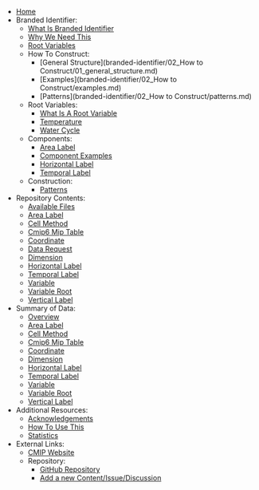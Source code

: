 - [Home](index.md)
- Branded Identifier:
  - [What Is Branded Identifier](branded-identifier/01-what-is-branded-identifier.md)
  - [Why We Need This](branded-identifier/04-why-we-need-this.md)
  - [Root Variables](branded-identifier/05-root-variables.md)
  - How To Construct:
    - [General Structure](branded-identifier/02_How to Construct/01_general_structure.md)
    - [Examples](branded-identifier/02_How to Construct/examples.md)
    - [Patterns](branded-identifier/02_How to Construct/patterns.md)
  - Root Variables:
    - [What Is A Root Variable](branded-identifier/07_root-variables/01_what_is_a_root_variable.md)
    - [Temperature](branded-identifier/07_root-variables/temperature.md)
    - [Water Cycle](branded-identifier/07_root-variables/water-cycle.md)
  - Components:
    - [Area Label](branded-identifier/08_components/area-label.md)
    - [Component Examples](branded-identifier/08_components/component-examples.md)
    - [Horizontal Label](branded-identifier/08_components/horizontal-label.md)
    - [Temporal Label](branded-identifier/08_components/temporal-label.md)
  - Construction:
    - [Patterns](branded-identifier/construction/patterns.md)
- Repository Contents:
  - [Available Files](src-data-docs/index.md)
  - [Area Label](src-data-docs/area-label.md)
  - [Cell Method](src-data-docs/cell-method.md)
  - [Cmip6 Mip Table](src-data-docs/cmip6-mip-table.md)
  - [Coordinate](src-data-docs/coordinate.md)
  - [Data Request](src-data-docs/data-request.md)
  - [Dimension](src-data-docs/dimension.md)
  - [Horizontal Label](src-data-docs/horizontal-label.md)
  - [Temporal Label](src-data-docs/temporal-label.md)
  - [Variable](src-data-docs/variable.md)
  - [Variable Root](src-data-docs/variable-root.md)
  - [Vertical Label](src-data-docs/vertical-label.md)
- Summary of Data:
  - [Overview](data-summaries/index.md)
  - [Area Label](data-summaries/Variable-Registry_area-label_detailed.md)
  - [Cell Method](data-summaries/Variable-Registry_cell-method_detailed.md)
  - [Cmip6 Mip Table](data-summaries/Variable-Registry_cmip6-mip-table_detailed.md)
  - [Coordinate](data-summaries/Variable-Registry_coordinate_detailed.md)
  - [Dimension](data-summaries/Variable-Registry_dimension_detailed.md)
  - [Horizontal Label](data-summaries/Variable-Registry_horizontal-label_detailed.md)
  - [Temporal Label](data-summaries/Variable-Registry_temporal-label_detailed.md)
  - [Variable](data-summaries/Variable-Registry_variable_detailed.md)
  - [Variable Root](data-summaries/Variable-Registry_variable-root_detailed.md)
  - [Vertical Label](data-summaries/Variable-Registry_vertical-label_detailed.md)
- Additional Resources:
  - [Acknowledgements](auxiliary/acknowledgements.md)
  - [How To Use This](auxiliary/how_to_use_this.md)
  - [Statistics](auxiliary/statistics.md)
- External Links:
  - [CMIP Website](https://www.wcrp-cmip.org)
  - Repository:
    - [GitHub Repository](https://github.com/WCRP-CMIP/Variable-Registry)
    - [Add a new Content/Issue/Discussion](https://github.com/WCRP-CMIP/Variable-Registry/issues)